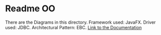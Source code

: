 # Readme OO

There are the Diagrams in this directory.
Framework used: JavaFX.
Driver used: JDBC.
Architectural Pattern: EBC.
[Link to the Documentation]()
